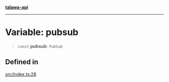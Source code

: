 [**talawa-api**](../../README.md)

***

# Variable: pubsub

> `const` **pubsub**: `PubSub`

## Defined in

[src/index.ts:28](https://github.com/Suyash878/talawa-api/blob/b5a9d8b4a1ea678a3d6f5b710b3721f91a3052fc/src/index.ts#L28)
